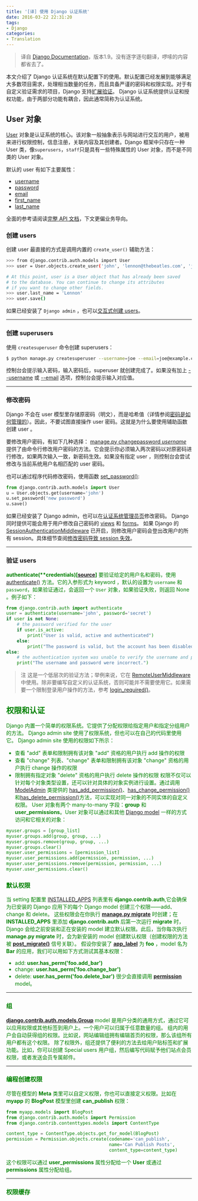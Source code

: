 ```yaml
---
title: '[译] 使用 Django 认证系统'
date: 2016-03-22 22:31:20
tags:
- Django
categories:
- Translation
---
```


> 译自 [Django Documentation](https://docs.djangoproject.com/en/1.9/topics/auth/default/)，版本1.9。没有逐字逐句翻译，啰嗦的内容都省去了。

<!-- more -->

本文介绍了 Django 认证系统在默认配置下的使用。默认配置已经发展到能够满足大多数项目需求，处理相当数量的任务，而且具备严谨的密码和权限实现。对于有自定义验证需求的项目，Django 支持[扩展验证](https://docs.djangoproject.com/en/1.9/topics/auth/customizing/)。
Django 认证系统提供认证和授权功能，由于两部分功能有耦合，因此通常简称为认证系统。

## User 对象

[User](https://docs.djangoproject.com/en/1.9/ref/contrib/auth/#django.contrib.auth.models.User) 对象是认证系统的核心。该对象一般抽象表示与网站进行交互的用户，被用来进行权限控制，信息注册，关联内容及其创建者。Django 框架中只存在一种 User 类，像`superusers`，`staff`只是具有一些特殊属性的 User 对象，而不是不同类的 User 对象。

默认的 user 有如下主要属性：
- [username](https://docs.djangoproject.com/en/1.9/ref/contrib/auth/#django.contrib.auth.models.User.username)
- [password](https://docs.djangoproject.com/en/1.9/ref/contrib/auth/#django.contrib.auth.models.User.password)
- [email](https://docs.djangoproject.com/en/1.9/ref/contrib/auth/#django.contrib.auth.models.User.email)
- [first_name](https://docs.djangoproject.com/en/1.9/ref/contrib/auth/#django.contrib.auth.models.User.first_name)
- [last_name](https://docs.djangoproject.com/en/1.9/ref/contrib/auth/#django.contrib.auth.models.User.last_name)

全面的参考请阅读[完整 API 文档](https://docs.djangoproject.com/en/1.9/ref/contrib/auth/#django.contrib.auth.models.User)，下文更偏业务导向。

### 创建 users

创建 user 最直接的方式是调用内置的 `create_user()` 辅助方法：
``` bash
>>> from django.contrib.auth.models import User
>>> user = User.objects.create_user('john', 'lennon@thebeatles.com', 'johnpassword')

# At this point, user is a User object that has already been saved
# to the database. You can continue to change its attributes
# if you want to change other fields.
>>> user.last_name = 'Lennon'
>>> user.save()
```
如果已经安装了 `Django admin` ，也可以[交互式创建 users](https://docs.djangoproject.com/en/1.9/topics/auth/default/#auth-admin)。
**************************************
### 创建 superusers

使用 `createsuperuser` 命令创建 superusers：
```bash
$ python manage.py createsuperuser --username=joe --email=joe@example.com
```
控制台会提示输入密码，输入密码后，superuser 就创建完成了。如果没有加上 [--username](https://docs.djangoproject.com/en/1.9/ref/django-admin/#cmdoption-createsuperuser--username) 或 [--email](https://docs.djangoproject.com/en/1.9/ref/django-admin/#cmdoption-createsuperuser--email) 选项，控制台会提示输入对应值。
**************************************
### 修改密码

Django 不会在 user 模型里存储原密码（明文），而是哈希值（详情参阅[密码是如何管理的](https://docs.djangoproject.com/en/1.9/topics/auth/passwords/)）。因此，不要试图直接操作 user 密码。这就是为什么要使用辅助函数创建 user 。

要修改用户密码，有如下几种选择：
[manage.py changepassword *username*](https://docs.djangoproject.com/en/1.9/ref/django-admin/#django-admin-changepassword) 提供了由命令行修改用户密码的方法。它会提示你必须输入两次密码以对原密码进行修改，如果两次输入一致，新密码生效。如果没有指定 user ，则控制台会尝试修改与当前系统用户名相匹配的 user 密码。

也可以通过程序代码修改密码，使用函数 [set_password()](https://docs.djangoproject.com/en/1.9/ref/contrib/auth/#django.contrib.auth.models.User.set_password):
``` python
from django.contrib.auth.models import User
u = User.objects.get(username='john')
u.set_password('new password')
u.save()
```
如果已经安装了 Django admin，也可以在[认证系统管理员页](https://docs.djangoproject.com/en/1.9/topics/auth/default/#auth-admin)修改密码。
Django 同时提供可能会用于用户修改自己密码的 [views](https://docs.djangoproject.com/en/1.9/topics/auth/default/#built-in-auth-views) 和 [forms](https://docs.djangoproject.com/en/1.9/topics/auth/default/#built-in-auth-forms)。
如果 Django 的 [SessionAuthenticationMiddleware](https://docs.djangoproject.com/en/1.9/ref/middleware/#django.contrib.auth.middleware.SessionAuthenticationMiddleware) 已开启，则修改用户密码会登出改用户的所有 session。具体细节查阅[修改密码导致 session 失效](https://docs.djangoproject.com/en/1.9/topics/auth/default/#session-invalidation-on-password-change)。
*************************************
### 验证 users
**<font color="green">authenticate(\*\*credentials)<font>[[source](https://docs.djangoproject.com/en/1.9/_modules/django/contrib/auth/#authenticate)]**
要验证给定的用户名和密码，使用 [authenticate()](https://docs.djangoproject.com/en/1.9/topics/auth/default/#django.contrib.auth.authenticate) 方法。它的入参形式为 keyword ，默认的设置为 `username` 和 `password`，如果验证通过，会返回一个 `User` 对象，如果验证失败，则返回 None 。例子如下：
``` python
from django.contrib.auth import authenticate
user = authenticate(username='john', password='secret')
if user is not None:
    # the password verified for the user
    if user.is_active:
        print("User is valid, active and authenticated")
    else:
        print("The password is valid, but the account has been disabled!")
else:
    # the authentication system was unable to verify the username and password
    print("The username and password were incorrect.")
```
> 注
> 这是一个低层次的验证方法；举例来说，它在 [RemoteUserMiddleware](https://docs.djangoproject.com/en/1.9/ref/middleware/#django.contrib.auth.middleware.RemoteUserMiddleware) 中使用。除非要编写自定义的认证系统，否则可能并不需要使用它。如果需要一个限制登录用户操作的方法，参考 [login_required()](https://docs.djangoproject.com/en/1.9/topics/auth/default/#django.contrib.auth.decorators.login_required)。

## 权限和认证

Django 内置一个简单的权限系统。它提供了分配权限给指定用户和指定分组用户的方法。
Django admin site 使用了权限系统，但也可以在自己的代码里使用它。
Django admin site 使用的权限如下所示：
- 查看 "add" 表单和限制拥有该对象 "add" 资格的用户执行 add 操作的权限
- 查看 "change" 列表、"change" 表单和限制拥有该对象 "change" 资格的用户执行 change 操作的权限
- 限制拥有指定对象 "delete" 资格的用户执行 delete 操作的权限
权限不仅可以针对每个对象类型设置，还可以针对具体的对象实例进行设置。通过调用 [ModelAdmin](https://docs.djangoproject.com/en/1.9/ref/contrib/admin/#django.contrib.admin.ModelAdmin) 类提供的 [has_add_permission()](https://docs.djangoproject.com/en/1.9/ref/contrib/admin/#django.contrib.admin.ModelAdmin.has_add_permission)、[has_change_permission()](https://docs.djangoproject.com/en/1.9/ref/contrib/admin/#django.contrib.admin.ModelAdmin.has_change_permission)和[has_delete_permission()](https://docs.djangoproject.com/en/1.9/ref/contrib/admin/#django.contrib.admin.ModelAdmin.has_delete_permission)方法，可以实现对同一对象的不同实体的自定义权限。
User 对象有两个 many-to-many 字段：**group** 和 **user_permissions**。User 对象可以通过和其他 [Django model](https://docs.djangoproject.com/en/1.9/topics/db/models/) 一样的方式访问和它相关的对象：
``` python
myuser.groups = [group_list]
myuser.groups.add(group, group, ...)
myuser.groups.remove(group, group, ...)
myuser.groups.clear()
myuser.user_permissions = [permission_list]
myuser.user_permissions.add(permission, permission, ...)
myuser.user_permissions.remove(permission, permission, ...)
myuser.user_permissions.clear()
```

### 默认权限

当 setting 配置里 [INSTALLED_APPS](https://docs.djangoproject.com/en/1.9/ref/settings/#std:setting-INSTALLED_APPS) 列表里有 **django.contrib.auth**,它会确保为已安装的 Django 应用下的每个 Django model 创建三个权限——add、change 和 delete。
这些权限会在你执行 **[manage.py migrate](https://docs.djangoproject.com/en/1.9/ref/django-admin/#django-admin-migrate)** 时创建；在 **INSTALLED_APPS** 里添加 **django.contrib.auth** 后第一次运行 **migrate** 时，Django 会给之前安装和正在安装的 model 建立默认权限。此后，当你每次执行 **manage.py migrate** 时，会为新安装的 model 创建默认权限（创建权限的方法被 **[post_migrate()](https://docs.djangoproject.com/en/1.9/ref/signals/#django.db.models.signals.post_migrate)** 信号关联）。
假设你安装了 **[app_label](https://docs.djangoproject.com/en/1.9/ref/models/options/#django.db.models.Options.app_label)** 为 **foo** ，model 名为 **Bar** 的应用，我们可以用如下方式测试其基本权限：
- add: **user.has_perm('foo.add_bar')**
- change: **user.has_perm('foo.change_bar')**
- delete: **user.has_perm('foo.delete_bar')**
很少会直接调用 **[permission](https://docs.djangoproject.com/en/1.9/ref/contrib/auth/#django.contrib.auth.models.Permission)** model。
**********************************************
### 组
**[django.contrib.auth.models.Group](https://docs.djangoproject.com/en/1.9/ref/contrib/auth/#django.contrib.auth.models.Group)** model 是用户分类的通用方式，通过它可以应用权限或其他标签到用户上。一个用户可以归属于任意数量的组。
组内的用户会自动获得组的权限。比如说，网站编辑组拥有编辑首页的权限，那么该组所有用户都有这个权限。
除了权限外，组还提供了便利的方法去给用户贴标签和扩展功能。比如，你可以创建 Special users 用户组，然后编写代码赋予他们站点会员权限，或者发送会员专属邮件。
**********************************************
### 编程创建权限
尽管在模型的 **Meta** 类里可以自定义权限，你也可以直接定义权限。比如在 **myapp** 的 **BlogPost** 模型里创建 **can_publish** 权限：
``` python
from myapp.models import BlogPost
from django.contrib.auth.models import Permission
from django.contrib.contenttypes.models import ContentType

content_type = ContentType.objects.get_for_model(BlogPost)
permission = Permission.objects.create(codename='can_publish',
                                       name='Can Publish Posts',
                                       content_type=content_type)
```
这个权限可以通过 **user_permissions** 属性分配给一个 **User** 或通过 **permissions** 属性分配给组。
**********************************************
### 权限缓存
